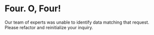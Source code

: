 # Four. O, Four!

Our team of experts was unable to identify data matching that request. Please refactor and reinitialize your inquiry.